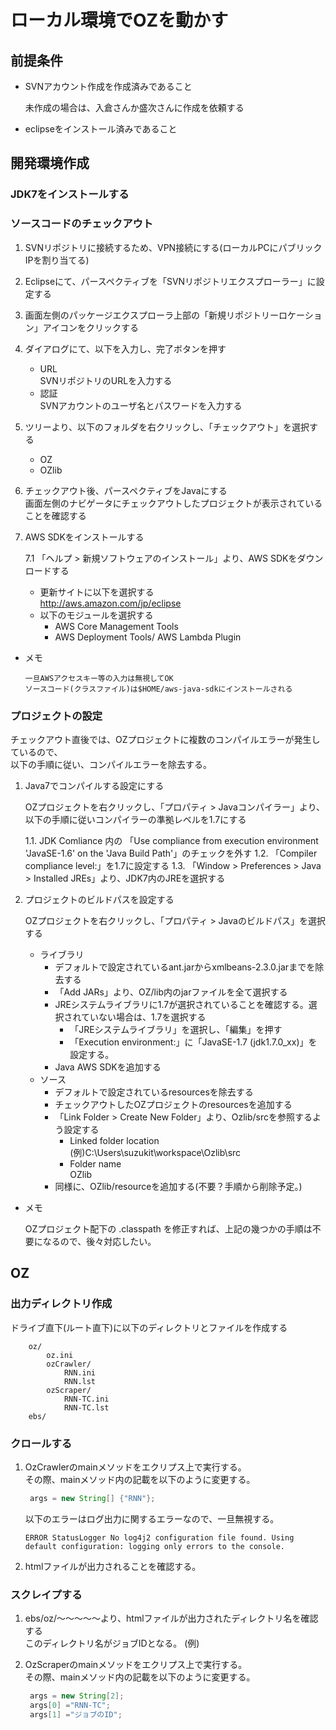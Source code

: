 # ローカル環境でOZを動かす

## 前提条件

* SVNアカウント作成を作成済みであること
 
  未作成の場合は、入倉さんか盛次さんに作成を依頼する

* eclipseをインストール済みであること

## 開発環境作成

### JDK7をインストールする

### ソースコードのチェックアウト

1. SVNリポジトリに接続するため、VPN接続にする(ローカルPCにパブリックIPを割り当てる)

2. Eclipseにて、パースペクティブを「SVNリポジトリエクスプローラー」に設定する

3. 画面左側のパッケージエクスプローラ上部の「新規リポジトリーロケーション」アイコンをクリックする

4. ダイアログにて、以下を入力し、完了ボタンを押す  

    * URL  
        SVNリポジトリのURLを入力する  
    * 認証  
        SVNアカウントのユーザ名とパスワードを入力する  

5. ツリーより、以下のフォルダを右クリックし、「チェックアウト」を選択する  

    * OZ  
    * OZlib  

6. チェックアウト後、パースペクティブをJavaにする  
   画面左側のナビゲータにチェックアウトしたプロジェクトが表示されていることを確認する

7. AWS SDKをインストールする  

    7.1 「ヘルプ > 新規ソフトウェアのインストール」より、AWS SDKをダウンロードする

    * 更新サイトに以下を選択する  
        http://aws.amazon.com/jp/eclipse  
    * 以下のモジュールを選択する  
        * AWS Core Management Tools
        * AWS Deployment Tools/ AWS Lambda Plugin  

* メモ

    ```
    一旦AWSアクセスキー等の入力は無視してOK  
    ソースコード(クラスファイル)は$HOME/aws-java-sdkにインストールされる  
    ```

### プロジェクトの設定

チェックアウト直後では、OZプロジェクトに複数のコンパイルエラーが発生しているので、  
以下の手順に従い、コンパイルエラーを除去する。

1. Java7でコンパイルする設定にする  

    OZプロジェクトを右クリックし、「プロパティ > Javaコンパイラー」より、以下の手順に従いコンパイラーの準拠レベルを1.7にする  
    
    1.1. JDK Comliance 内の 「Use compliance from execution environment 'JavaSE-1.6' on the 'Java Build Path'」のチェックを外す
    1.2. 「Compiler compliance level:」を1.7に設定する
    1.3. 「Window > Preferences > Java > Installed JREs」より、JDK7内のJREを選択する

2. プロジェクトのビルドパスを設定する
   
   OZプロジェクトを右クリックし、「プロパティ > Javaのビルドパス」を選択する   

   * ライブラリ  
      * デフォルトで設定されているant.jarからxmlbeans-2.3.0.jarまでを除去する  
      * 「Add JARs」より、OZ/lib内のjarファイルを全て選択する  
      * JREシステムライブラリに1.7が選択されていることを確認する。選択されていない場合は、1.7を選択する  
          * 「JREシステムライブラリ」を選択し、「編集」を押す
          * 「Execution environment:」に「JavaSE-1.7 (jdk1.7.0_xx)」を設定する。
      * Java AWS SDKを追加する  
   * ソース  
      * デフォルトで設定されているresourcesを除去する  
      * チェックアウトしたOZプロジェクトのresourcesを追加する  
      * 「Link Folder > Create New Folder」より、Ozlib/srcを参照するよう設定する
        * Linked folder location  
          (例)C:\Users\suzukit\workspace\Ozlib\src  
        * Folder name  
          OZlib  
      * 同様に、OZlib/resourceを追加する(不要？手順から削除予定。)  

* メモ  

  OZプロジェクト配下の .classpath を修正すれば、上記の幾つかの手順は不要になるので、後々対応したい。

## OZ  

### 出力ディレクトリ作成  

ドライブ直下(ルート直下)に以下のディレクトリとファイルを作成する  

```
	oz/
		oz.ini
		ozCrawler/
			RNN.ini
			RNN.lst
		ozScraper/
			RNN-TC.ini
			RNN-TC.lst
	ebs/
```

### クロールする  

1. OzCrawlerのmainメソッドをエクリプス上で実行する。  
   その際、mainメソッド内の記載を以下のように変更する。

   ```java
	args = new String[] {"RNN"};
   ```

   以下のエラーはログ出力に関するエラーなので、一旦無視する。

   ```
   ERROR StatusLogger No log4j2 configuration file found. Using default configuration: logging only errors to the console.
   ```

2. htmlファイルが出力されることを確認する。

### スクレイプする  

1. ebs/oz/～～～～～より、htmlファイルが出力されたディレクトリ名を確認する  
   このディレクトリ名がジョブIDとなる。 (例)

2. OzScraperのmainメソッドをエクリプス上で実行する。  
   その際、mainメソッド内の記載を以下のように変更する。  

   ```java
	args = new String[2];
	args[0] ="RNN-TC";
	args[1] ="ジョブのID";
   ```

